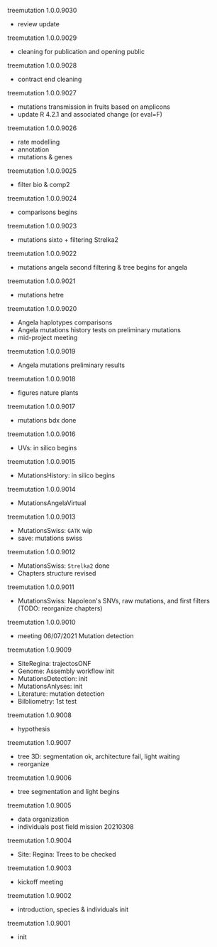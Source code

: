 treemutation 1.0.0.9030
* review update

treemutation 1.0.0.9029
* cleaning for publication and opening public

treemutation 1.0.0.9028
* contract end cleaning

treemutation 1.0.0.9027
* mutations transmission in fruits based on amplicons
* update R 4.2.1 and associated change (or eval=F)

treemutation 1.0.0.9026
* rate modelling
* annotation
* mutations & genes

treemutation 1.0.0.9025
* filter bio & comp2

treemutation 1.0.0.9024
* comparisons begins

treemutation 1.0.0.9023
* mutations sixto + filtering Strelka2

treemutation 1.0.0.9022
* mutations angela second filtering & tree begins for angela

treemutation 1.0.0.9021
* mutations hetre

treemutation 1.0.0.9020
* Angela haplotypes comparisons
* Angela mutations history tests on preliminary mutations
* mid-project meeting

treemutation 1.0.0.9019
* Angela mutations preliminary results

treemutation 1.0.0.9018
* figures nature plants

treemutation 1.0.0.9017
* mutations bdx done

treemutation 1.0.0.9016
* UVs: in silico begins

treemutation 1.0.0.9015
* MutationsHistory: in silico begins

treemutation 1.0.0.9014
* MutationsAngelaVirtual

treemutation 1.0.0.9013
* MutationsSwiss: `GATK` wip
* save: mutations swiss

treemutation 1.0.0.9012
* MutationsSwiss: `Strelka2` done
* Chapters structure revised

treemutation 1.0.0.9011
* MutationsSwiss: Napoleon's SNVs, raw mutations, and first filters (TODO: reorganize chapters) 

treemutation 1.0.0.9010
* meeting 06/07/2021 Mutation detection

treemutation 1.0.9009
* SiteRegina: trajectosONF
* Genome: Assembly workflow init
* MutationsDetection: init
* MutationsAnlyses: init
* Literature: mutation detection
* Bilbliometry: 1st test

treemutation 1.0.9008
* hypothesis

treemutation 1.0.9007
* tree 3D: segmentation ok, architecture fail, light waiting
* reorganize

treemutation 1.0.9006
* tree segmentation and light begins

treemutation 1.0.9005
* data organization
* individuals post field mission 20210308

treemutation 1.0.9004
* Site: Regina: Trees to be checked

treemutation 1.0.9003
* kickoff meeting

treemutation 1.0.9002
* introduction, species & individuals init

treemutation 1.0.9001
* init
